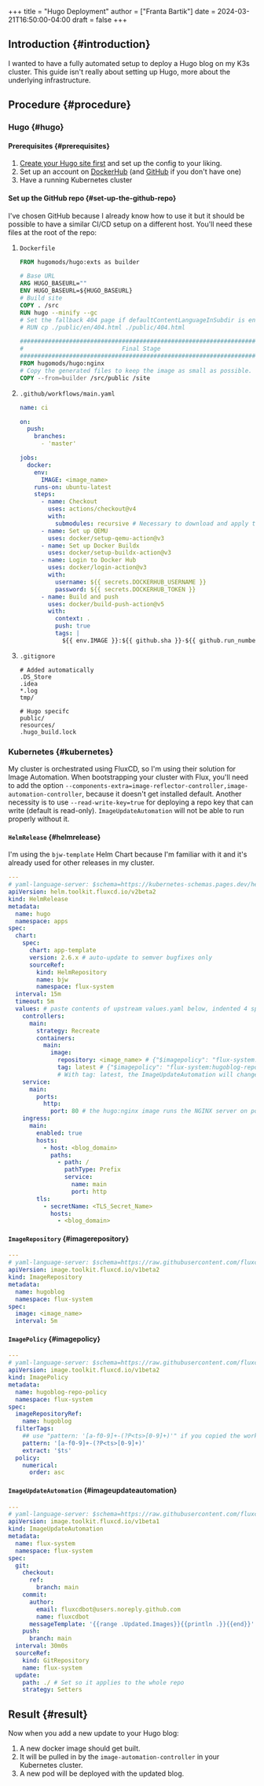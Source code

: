 +++
title = "Hugo Deployment"
author = ["Franta Bartik"]
date = 2024-03-21T16:50:00-04:00
draft = false
+++

## Introduction {#introduction}

I wanted to have a fully automated setup to deploy a Hugo blog on my K3s cluster. This guide isn't really about setting up Hugo, more about the underlying infrastructure.


## Procedure {#procedure}


### Hugo {#hugo}


#### Prerequisites {#prerequisites}

1.  [Create your Hugo site first](https://gohugo.io/getting-started/quick-start/) and set up the config to your liking.
2.  Set up an account on [DockerHub](https://hub.docker.com) (and [GitHub](https://github.com) if you don't have one)
3.  Have a running Kubernetes cluster


#### Set up the GitHub repo {#set-up-the-github-repo}

I've chosen GitHub because I already know how to use it but it should be possible to have a similar CI/CD setup on a different host.
You'll need these files at the root of the repo:

1.  `Dockerfile`
    ```dockerfile
    FROM hugomods/hugo:exts as builder

    # Base URL
    ARG HUGO_BASEURL=""
    ENV HUGO_BASEURL=${HUGO_BASEURL}
    # Build site
    COPY . /src
    RUN hugo --minify --gc
    # Set the fallback 404 page if defaultContentLanguageInSubdir is enabled, please replace the `en` with your default language code.
    # RUN cp ./public/en/404.html ./public/404.html

    #####################################################################
    #                            Final Stage                            #
    #####################################################################
    FROM hugomods/hugo:nginx
    # Copy the generated files to keep the image as small as possible.
    COPY --from=builder /src/public /site
    ```

2.  `.github/workflows/main.yaml`
    ```yaml
    name: ci

    on:
      push:
        branches:
    ​      - 'master'

    jobs:
      docker:
        env:
          IMAGE: <image_name>
        runs-on: ubuntu-latest
        steps:
    ​      - name: Checkout
            uses: actions/checkout@v4
            with:
              submodules: recursive # Necessary to download and apply themes
    ​      - name: Set up QEMU
            uses: docker/setup-qemu-action@v3
    ​      - name: Set up Docker Buildx
            uses: docker/setup-buildx-action@v3
    ​      - name: Login to Docker Hub
            uses: docker/login-action@v3
            with:
              username: ${{ secrets.DOCKERHUB_USERNAME }}
              password: ${{ secrets.DOCKERHUB_TOKEN }}
    ​      - name: Build and push
            uses: docker/build-push-action@v5
            with:
              context: .
              push: true
              tags: |
                ${{ env.IMAGE }}:${{ github.sha }}-${{ github.run_number }}
    ```

3.  `.gitignore`
    ```gitignore
    # Added automatically
    .DS_Store
    .idea
    *.log
    tmp/

    # Hugo specifc
    public/
    resources/
    .hugo_build.lock
    ```


### Kubernetes {#kubernetes}

My cluster is orchestrated using FluxCD, so I'm using their solution for Image Automation. When bootstrapping your cluster with Flux, you'll need to add the option `--components-extra=image-reflector-controller,image-automation-controller`, because it doesn't get installed default. Another necessity is to use `--read-write-key=true` for deploying a repo key that can write (default is read-only). `ImageUpdateAutomation` will not be able to run properly without it.


#### `HelmRelease` {#helmrelease}

I'm using the `bjw-template` Helm Chart because I'm familiar with it and it's already used for other releases in my cluster.

```yaml
---
# yaml-language-server: $schema=https://kubernetes-schemas.pages.dev/helm.toolkit.fluxcd.io/helmrelease_v2beta2.json
apiVersion: helm.toolkit.fluxcd.io/v2beta2
kind: HelmRelease
metadata:
  name: hugo
  namespace: apps
spec:
  chart:
    spec:
      chart: app-template
      version: 2.6.x # auto-update to semver bugfixes only
      sourceRef:
        kind: HelmRepository
        name: bjw
        namespace: flux-system
  interval: 15m
  timeout: 5m
  values: # paste contents of upstream values.yaml below, indented 4 spaces
    controllers:
      main:
        strategy: Recreate
        containers:
          main:
            image:
              repository: <image_name> # {"$imagepolicy": "flux-system:hugoblog-repo-policy:name"}
              tag: latest # {"$imagepolicy": "flux-system:hugoblog-repo-policy:tag"}
              # With tag: latest, the ImageUpdateAutomation will change this automatically
    service:
      main:
        ports:
          http:
            port: 80 # the hugo:nginx image runs the NGINX server on port 80
    ingress:
      main:
        enabled: true
        hosts:
          - host: <blog_domain>
            paths:
              - path: /
                pathType: Prefix
                service:
                  name: main
                  port: http
        tls:
          - secretName: <TLS_Secret_Name>
            hosts:
              - <blog_domain>
```


#### `ImageRepository` {#imagerepository}

```yaml
---
# yaml-language-server: $schema=https://raw.githubusercontent.com/fluxcd-community/flux2-schemas/main/imagerepository-image-v1beta2.json
apiVersion: image.toolkit.fluxcd.io/v1beta2
kind: ImageRepository
metadata:
  name: hugoblog
  namespace: flux-system
spec:
  image: <image_name>
  interval: 5m
```


#### `ImagePolicy` {#imagepolicy}

```yaml
---
# yaml-language-server: $schema=https://raw.githubusercontent.com/fluxcd-community/flux2-schemas/main/imagepolicy-image-v1beta2.json
apiVersion: image.toolkit.fluxcd.io/v1beta2
kind: ImagePolicy
metadata:
  name: hugoblog-repo-policy
  namespace: flux-system
spec:
  imageRepositoryRef:
    name: hugoblog
  filterTags:
    ## use "pattern: '[a-f0-9]+-(?P<ts>[0-9]+)'" if you copied the workflow example using github.run_number
    pattern: '[a-f0-9]+-(?P<ts>[0-9]+)'
    extract: '$ts'
  policy:
    numerical:
      order: asc
```


#### `ImageUpdateAutomation` {#imageupdateautomation}

```yaml
---
# yaml-language-server: $schema=https://raw.githubusercontent.com/fluxcd-community/flux2-schemas/main/imageupdateautomation-image-v1beta1.json
apiVersion: image.toolkit.fluxcd.io/v1beta1
kind: ImageUpdateAutomation
metadata:
  name: flux-system
  namespace: flux-system
spec:
  git:
    checkout:
      ref:
        branch: main
    commit:
      author:
        email: fluxcdbot@users.noreply.github.com
        name: fluxcdbot
      messageTemplate: '{{range .Updated.Images}}{{println .}}{{end}}'
    push:
      branch: main
  interval: 30m0s
  sourceRef:
    kind: GitRepository
    name: flux-system
  update:
    path: ./ # Set so it applies to the whole repo
    strategy: Setters
```


## Result {#result}

Now when you add a new update to your Hugo blog:

1.  A new docker image should get built.
2.  It will be pulled in by the `image-automation-controller` in your Kubernetes cluster.
3.  A new pod will be deployed with the updated blog.
